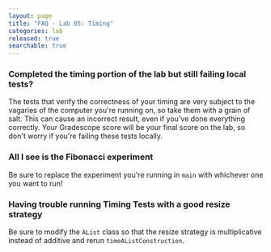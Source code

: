 ```yaml
---
layout: page
title: "FAQ - Lab 05: Timing"
categories: lab
released: true
searchable: true
---
```


### Completed the timing portion of the lab but still failing local tests?

The tests that verify the correctness of your timing are very subject to the
vagaries of the computer you're running on, so take them with a grain of salt.
This can cause an incorrect result, even if you've done everything correctly.
Your Gradescope score will be your final score on the lab, so don't worry if
you're failing these tests locally.

### All I see is the Fibonacci experiment

Be sure to replace the experiment you're running in `main` with whichever one you want to run!

### Having trouble running Timing Tests with a good resize strategy

Be sure to modify the `AList` class so that the resize strategy is multiplicative instead of additive and rerun `timeAListConstruction`.